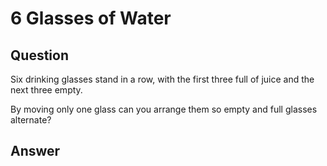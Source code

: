 # 6 Glasses of Water

## Question
Six drinking glasses stand in a row, with the first three full of juice and the next three empty.

By moving only one glass can you arrange them so empty and full glasses alternate?

## Answer